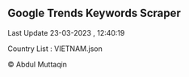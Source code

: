 

## Google Trends Keywords Scraper 
 
Last Update 23-03-2023 , 12:40:19

Country List :
VIETNAM.json



© Abdul Muttaqin 
